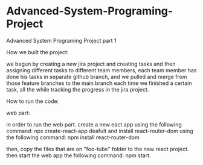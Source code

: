 # Advanced-System-Programing-Project
Advanced System Programing Project part 1

How we built the project:

we begun by creating a new jira project and creating tasks and then assigning different tasks to different team members,
each team member has done his tasks in separate github branch, and we pulled and merge from those feature branches to the main branch each time we finished a certain task, all the while tracking the progress in the jira project.

How to run the code:

web part:

in order to run the web part. create a new eact app using the following command:
npx create-react-app deafult
and install react-router-dom using the following command:
npm install react-router-dom

then, copy the files that are on "foo-tube" folder to the new react project.
then start the web app the following command: npm start.



